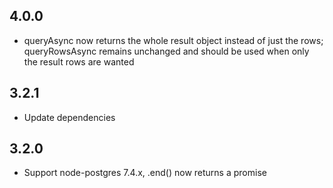 
## 4.0.0

- queryAsync now returns the whole result object instead of just the rows; queryRowsAsync remains unchanged
  and should be used when only the result rows are wanted


## 3.2.1

- Update dependencies

## 3.2.0

- Support node-postgres 7.4.x, .end() now returns a promise

